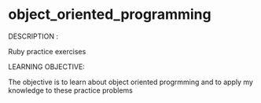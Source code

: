 object_oriented_programming
===========================

DESCRIPTION :

  Ruby practice exercises

LEARNING OBJECTIVE:

  The objective is to learn about object oriented progrmming and to apply my knowledge to these practice problems


